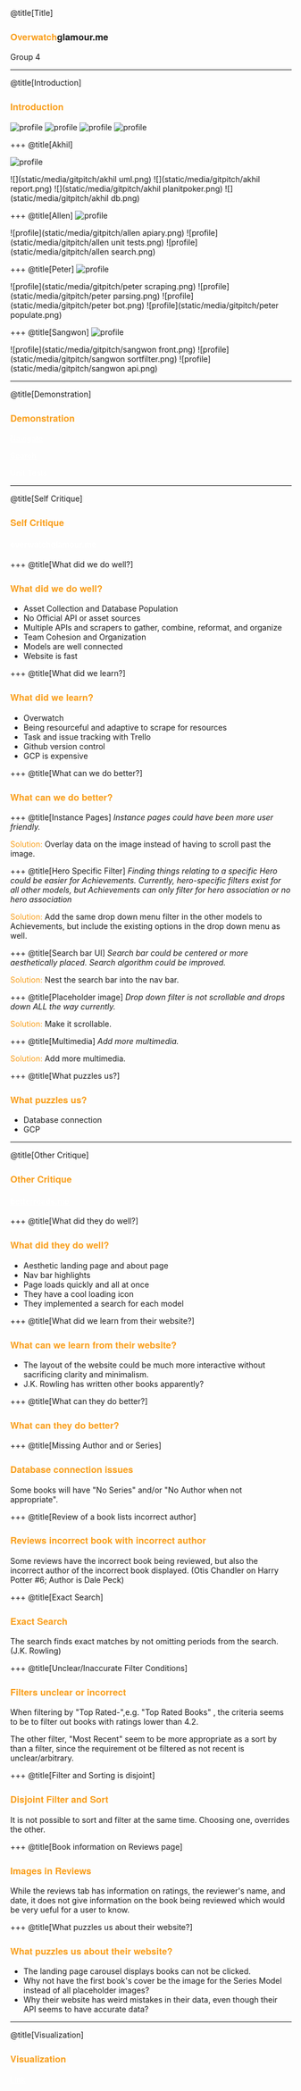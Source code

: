 @title[Title]
### <span style="font-family:Helvetica Neue; font-weight:bold"> <span style="color:#f99e1a">Overwatch</span>glamour.me</span>
Group 4

---
@title[Introduction]
### <span style="font-family:Helvetica Neue; font-weight:bold"> <span style="color:#f99e1a">Introduction</span></span>

![profile](static/media/gitpitch/akhil.png)
![profile](static/media/gitpitch/allen.png)
![profile](static/media/gitpitch/peter.png)
![profile](static/media/gitpitch/sangwon.png)

+++
@title[Akhil]

![profile](static/media/gitpitch/akhil.png)

![](static/media/gitpitch/akhil uml.png)
![](static/media/gitpitch/akhil report.png)
![](static/media/gitpitch/akhil planitpoker.png)
![](static/media/gitpitch/akhil db.png)

+++
@title[Allen]
![profile](static/media/gitpitch/allen.png)

![profile](static/media/gitpitch/allen apiary.png)
![profile](static/media/gitpitch/allen unit tests.png)
![profile](static/media/gitpitch/allen search.png)

+++
@title[Peter]
![profile](static/media/gitpitch/peter.png)

![profile](static/media/gitpitch/peter scraping.png)
![profile](static/media/gitpitch/peter parsing.png)
![profile](static/media/gitpitch/peter bot.png)
![profile](static/media/gitpitch/peter populate.png)

+++
@title[Sangwon]
![profile](static/media/gitpitch/sangwon.png)

![profile](static/media/gitpitch/sangwon front.png)
![profile](static/media/gitpitch/sangwon sortfilter.png)
![profile](static/media/gitpitch/sangwon api.png)

---
@title[Demonstration]
### <span style="font-family:Helvetica Neue; font-weight:bold"> <span style="color:#f99e1a">Demonstration</span></span>

 
<a target="_blank" href="https://overwatchglamour.me" style="color:white">Navigate</a></span>

<a target="_blank" href="https://overwatchglamour.me/search%3Fsearch_str%3Dthe%3Fcurrent_view%3DHero" style="color:white">Search</a></span>

<a style="color:white">Unit Tests</a>
 
---
@title[Self Critique]
### <span style="font-family:Helvetica Neue; font-weight:bold"> <span style="color:#f99e1a">Self Critique</span></span>
#### <a target="_blank" href="https://overwatchglamour.me" style="color:white">overwatchglamour.me</a></span>

+++
@title[What did we do well?]
### <span style="font-family:Helvetica Neue; font-weight:bold"> <span style="color:#f99e1a">What did we do well?</span></span>

- Asset Collection and Database Population
 - No Official API or asset sources
 - Multiple APIs and scrapers to gather, combine, reformat, and organize
- Team Cohesion and Organization
- Models are well connected
- Website is fast

+++
@title[What did we learn?]
### <span style="font-family:Helvetica Neue; font-weight:bold"> <span style="color:#f99e1a">What did we learn?</span></span>

- Overwatch
- Being resourceful and adaptive to scrape for resources
- Task and issue tracking with Trello
- Github version control
- GCP is expensive

+++
@title[What can we do better?]
### <span style="font-family:Helvetica Neue; font-weight:bold"> <span style="color:#f99e1a">What can we do better?</span></span>

+++
@title[Instance Pages]
*Instance pages could have been more user friendly.*

<span style="color:#f99e1a">Solution: </span>Overlay data on the image instead of having to scroll past the image.

+++
@title[Hero Specific Filter]
*Finding things relating to a specific Hero could be easier for Achievements. Currently, hero-specific filters exist for all other models, but Achievements can only filter for hero association or no hero association*

<span style="color:#f99e1a">Solution: </span>Add the same drop down menu filter in the other models to Achievements, but include the existing options in the drop down menu as well.

+++
@title[Search bar UI]
*Search bar could be centered or more aesthetically placed.  Search algorithm could be improved.*

<span style="color:#f99e1a">Solution: </span>Nest the search bar into the nav bar.

+++
@title[Placeholder image]
*Drop down filter is not scrollable and drops down ALL the way currently.*

<span style="color:#f99e1a">Solution: </span>Make it scrollable.

+++
@title[Multimedia]
*Add more multimedia.*

<span style="color:#f99e1a">Solution: </span>Add more multimedia.

+++
@title[What puzzles us?]
### <span style="font-family:Helvetica Neue; font-weight:bold"> <span style="color:#f99e1a">What puzzles us?</span></span>

- Database connection
- GCP

---
@title[Other Critique]
### <span style="font-family:Helvetica Neue; font-weight:bold"> <span style="color:#f99e1a">Other Critique</span></span>
#### <a target="_blank" href="https://betterreads.me" style="color:white">betterreads.me</a></span>

+++
@title[What did they do well?]
### <span style="font-family:Helvetica Neue; font-weight:bold"> <span style="color:#f99e1a">What did they do well?</span></span>

- Aesthetic landing page and about page
- Nav bar highlights
- Page loads quickly and all at once
- They have a cool loading icon
- They implemented a search for each model

+++
@title[What did we learn from their website?]
### <span style="font-family:Helvetica Neue; font-weight:bold"> <span style="color:#f99e1a">What can we learn from their website?</span></span>

- The layout of the website could be much more interactive without sacrificing clarity and minimalism.
- J.K. Rowling has written other books apparently?

+++
@title[What can they do better?]
### <span style="font-family:Helvetica Neue; font-weight:bold"> <span style="color:#f99e1a">What can they do better?</span></span>

+++
@title[Missing Author and or Series]
### <span style="font-family:Helvetica Neue; font-weight:bold"> <span style="color:#f99e1a">Database connection issues</span></span>
Some books will have "No Series" and/or "No Author when not appropriate".

+++
@title[Review of a book lists incorrect author]
### <span style="font-family:Helvetica Neue; font-weight:bold"> <span style="color:#f99e1a">Reviews incorrect book with incorrect author</span></span>
Some reviews have the incorrect book being reviewed, but also the incorrect author of the incorrect book displayed. (Otis Chandler on Harry Potter #6; Author is Dale Peck)

+++
@title[Exact Search]
### <span style="font-family:Helvetica Neue; font-weight:bold"> <span style="color:#f99e1a">Exact Search</span></span>
The search finds exact matches by not omitting periods from the search. (J.K. Rowling)

+++
@title[Unclear/Inaccurate Filter Conditions]
### <span style="font-family:Helvetica Neue; font-weight:bold"> <span style="color:#f99e1a">Filters unclear or incorrect</span></span>
When filtering by "Top Rated-",e.g. "Top Rated Books" , the criteria seems to be to filter out books with ratings lower than 4.2. 

The other filter, "Most Recent" seem to be more appropriate as a sort by than a filter, since the requirement ot be filtered as not recent is unclear/arbitrary.

+++
@title[Filter and Sorting is disjoint]
### <span style="font-family:Helvetica Neue; font-weight:bold"> <span style="color:#f99e1a">Disjoint Filter and Sort</span></span>
It is not possible to sort and filter at the same time. Choosing one, overrides the other.

+++
@title[Book information on Reviews page]
### <span style="font-family:Helvetica Neue; font-weight:bold"> <span style="color:#f99e1a">Images in Reviews</span></span>
While the reviews tab has information on ratings, the reviewer's name, and date, it does not give information on the book being reviewed which would be very ueful for a user to know.


+++
@title[What puzzles us about their website?]
### <span style="font-family:Helvetica Neue; font-weight:bold"> <span style="color:#f99e1a">What puzzles us about their website?</span></span>

- The landing page carousel displays books can not be clicked.
- Why not have the first book's cover be the image for the Series Model instead of all placeholder images?
- Why their website has weird mistakes in their data, even though their API seems to have accurate data?



---
@title[Visualization]
### <span style="font-family:Helvetica Neue; font-weight:bold"> <span style="color:#f99e1a">Visualization</span></span>

<a target="_blank" href="http://overwatchglamour.me/visualization" style="color:white">Link</a></span>
